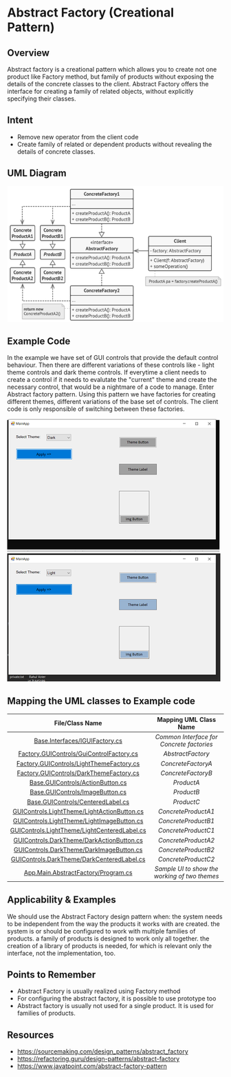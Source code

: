 # Abstract Factory (Creational Pattern)

## Overview
Abstract factory is a creational pattern which allows you to create not one product like Factory method, but family of products without exposing the details of the concrete classes to the client.
Abstract Factory offers the interface for creating a family of related objects, without explicitly specifying their classes.

## Intent
- Remove new operator from the client code
- Create family of related or dependent products without revealing the details of concrete classes.


## UML Diagram
![plot](./abstract_1.png)

## Example Code
In the example we have set of GUI controls that provide the default control behaviour. Then there are different variations of these controls like - light theme controls and dark theme controls. If everytime a client needs to create a control if it needs to evalutate the "current" theme and create the necessary control, that would be a nightmare of a code to manage. Enter Abstract factory pattern. Using this pattern we have factories for creating different themes, different variations of the base set of controls. The client code is only responsible of switching between these factories.

![The Output](./abstract_output.png)

## Mapping the UML classes to Example code
| **File/Class Name** | **Mapping UML Class Name**  |
| :-----: | :-: |
| [Base.Interfaces/IGUIFactory.cs](./Base.Interfaces/IGUIFactory.cs)| *Common Interface for Concrete factories* |
| [Factory.GUIControls/GuiControlFactory.cs](./Factory.GUIControls/GuiControlFactory.cs)| *AbstractFactory*|
| [Factory.GUIControls/LightThemeFactory.cs](./Factory.GUIControls/LightThemeFactory.cs)| *ConcreteFactoryA*|
| [Factory.GUIControls/DarkThemeFactory.cs](./Factory.GUIControls/DarkThemeFactory.cs)| *ConcreteFactoryB*|
| [Base.GUIControls/ActionButton.cs](./Base.GUIControls/ActionButton.cs)|*ProductA*|
| [Base.GUIControls/ImageButton.cs](./Base.GUIControls/ImageButton.cs)|*ProductB*|
| [Base.GUIControls/CenteredLabel.cs](./Base.GUIControls/CenteredLabel.cs)|*ProductC*|
| [GUIControls.LightTheme/LightActionButton.cs](./GUIControls.LightTheme/LightActionButton.cs)|*ConcreteProductA1*|
| [GUIControls.LightTheme/LightImageButton.cs](./GUIControls.LightTheme/LightImageButton.cs)|*ConcreteProductB1*|
| [GUIControls.LightTheme/LightCenteredLabel.cs](./GUIControls.LightTheme/LightCenteredLabel.cs)|*ConcreteProductC1*|
| [GUIControls.DarkTheme/DarkActionButton.cs](./GUIControls.DarkTheme/DarkActionButton.cs)|*ConcreteProductA2*|
| [GUIControls.DarkTheme/DarkImageButton.cs](./GUIControls.DarkTheme/DarkImageButton.cs)|*ConcreteProductB2*|
| [GUIControls.DarkTheme/DarkCenteredLabel.cs](./GUIControls.DarkTheme/DarkCenteredLabel.cs)|*ConcreteProductC2*|
| [App.Main.AbstractFactory/Program.cs](./App.Main.AbstractFactory/Program.cs) | *Sample UI to show the working of two themes* |

## Applicability & Examples
We should use the Abstract Factory design pattern when:
the system needs to be independent from the way the products it works with are created.
the system is or should be configured to work with multiple families of products.
a family of products is designed to work only all together.
the creation of a library of products is needed, for which is relevant only the interface, not the implementation, too.

## Points to Remember
- Abstract Factory is usually realized using Factory method
- For configuring the abstract factory, it is possible to use prototype too
- Abstract factory is usually not used for a single product. It is used for families of products.


## Resources
- https://sourcemaking.com/design_patterns/abstract_factory
- https://refactoring.guru/design-patterns/abstract-factory
- https://www.javatpoint.com/abstract-factory-pattern

